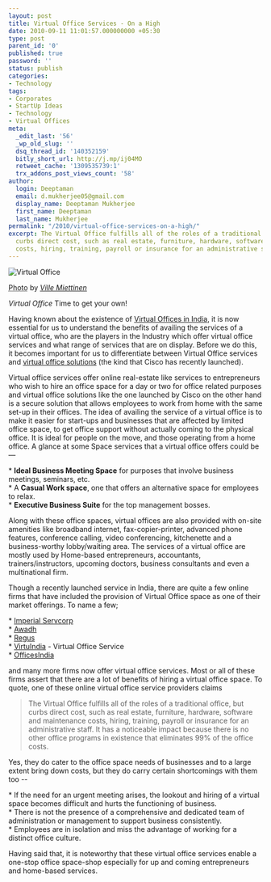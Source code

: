 ```yaml
---
layout: post
title: Virtual Office Services - On a High
date: 2010-09-11 11:01:57.000000000 +05:30
type: post
parent_id: '0'
published: true
password: ''
status: publish
categories:
- Technology
tags:
- Corporates
- StartUp Ideas
- Technology
- Virtual Offices
meta:
  _edit_last: '56'
  _wp_old_slug: ''
  dsq_thread_id: '140352159'
  bitly_short_url: http://j.mp/ij04MO
  retweet_cache: '1309535739:1'
  trx_addons_post_views_count: '58'
author:
  login: Deeptaman
  email: d.mukherjee05@gmail.com
  display_name: Deeptaman Mukherjee
  first_name: Deeptaman
  last_name: Mukherjee
permalink: "/2010/virtual-office-services-on-a-high/"
excerpt: The Virtual Office fulfills all of the roles of a traditional office, but
  curbs direct cost, such as real estate, furniture, hardware, software and maintenance
  costs, hiring, training, payroll or insurance for an administrative staff.
---
```

<div class="figure"><img src="/static/2010/09/virtual-office.jpg" alt="Virtual Office" />
<p class="credit"><abbr class="type" title="Photograph">Photo</abbr> by <cite><a href="http://www.flickr.com/photos/wili/242259195/">Ville Miettinen</a></cite></p>
<p class="caption"><em class="title">Virtual Office </em>Time to get your own!</p>
</div>
<p><!--more--></p>
<p>Having known about the existence of <a href="http://brajeshwar.wpengine.com/2008/get-your-virtual-office-in-india/">Virtual Offices in India</a>, it is now essential for us to understand the benefits of availing the services of a virtual office, who are the players in the Industry which offer virtual office services and what range of services that are on display. Before we do this, it becomes important for us to differentiate between Virtual Office services and <a href="http://sify.com/finance/cisco-unveils-virtual-office-solution-news-default-jegxdoafhgi.html">virtual office solutions</a> (the kind that Cisco has recently launched). </p>
<p>Virtual office services offer online real-estate like services to entrepreneurs who wish to hire an office space for a day or two for office related purposes and virtual office solutions like the one launched by Cisco on the other hand is a secure solution that allows employees to work from home with the same set-up in their offices. The idea of availing the service of a virtual office is to make it easier for start-ups and businesses that are affected by limited office space, to get office support without actually coming to the physical office. It is ideal for people on the move, and those operating from a home office. A glance at some Space services that a virtual office offers could be &mdash;</p>
<p>* <strong>Ideal Business Meeting Space</strong> for purposes that involve business meetings, seminars, etc.<br />
* A <strong>Casual Work space</strong>, one that offers an alternative space for employees to relax.<br />
* <strong>Executive Business Suite</strong> for the top management bosses.</p>
<p>Along with these office spaces, virtual offices are also provided with on-site amenities like broadband internet, fax-copier-printer, advanced phone features, conference calling, video conferencing, kitchenette and a business-worthy lobby/waiting area. The services of a virtual office are mostly used by Home-based entrepreneurs, accountants, trainers/instructors, upcoming doctors, business consultants and even a multinational firm.</p>
<p>Though a recently launched service in India, there are quite a few online firms that have included the provision of Virtual Office space as one of their market offerings. To name a few;</p>
<p>* <a href="http://www.servcorp.co.in/">Imperial Servcorp</a><br />
* <a href="http://www.awadh.in/">Awadh</a><br />
* <a href="http://www.regus.co.in/">Regus</a><br />
* <a href="http://www.virtuindia.com/index.html">VirtuIndia</a> - Virtual Office Service<br />
* <a href="http://www.officesindia.com/virtual_office.php">OfficesIndia</a></p>
<p>and many more firms now offer virtual office services. Most or all of these firms assert that there are a lot of benefits of hiring a virtual office space. To quote, one of these online virtual office service providers claims</p>
<blockquote><p>The Virtual Office fulfills all of the roles of a traditional office, but curbs direct cost, such as real estate, furniture, hardware, software and maintenance costs, hiring, training, payroll or insurance for an administrative staff. It has a noticeable impact because there is no other office programs in existence that eliminates 99% of the office costs.</p></blockquote>
<p>Yes, they do cater to the office space needs of businesses and to a large extent bring down costs, but they do carry certain shortcomings with them too --</p>
<p>* If the need for an urgent meeting arises, the lookout and hiring of a virtual space becomes difficult and hurts the functioning of business.<br />
* There is not the presence of a comprehensive and dedicated team of administration or management to support business consistently.<br />
* Employees are in isolation and miss the advantage of working for a distinct office culture.</p>
<p>Having said that, it is noteworthy that these virtual office services enable a one-stop office space-shop especially for up and coming entrepreneurs and home-based services.</p>
